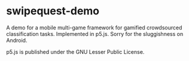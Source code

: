 # swipequest-demo
A demo for a mobile multi-game framework for gamified crowdsourced classification tasks. Implemented in p5.js. Sorry for the sluggishness on Android.

p5.js is published under the GNU Lesser Public License.

